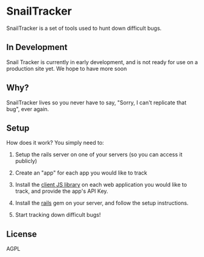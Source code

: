 SnailTracker
============
SnailTracker is a set of tools used to hunt down difficult bugs.

In Development
---------------
Snail Tracker is currently in early development, and is not ready for use on a production site yet.  We hope to have more soon


Why?
----
SnailTracker lives so you never have to say, "Sorry, I can't replicate that bug", ever again.

Setup
----
How does it work?  You simply need to:

1.  Setup the rails server on one of your servers (so you can access it publicly)

2.  Create an "app" for each app you would like to track

3.  Install the [client JS library](https://github.com/snailtracker/snailtracker-js) on each web application you would like to track, and provide the app's API Key.

4.  Install the [rails](https://github.com/snailtracker/snailtracker-rails) gem on your server, and follow the setup instructions.

5.  Start tracking down difficult bugs!


License
-------
AGPL
